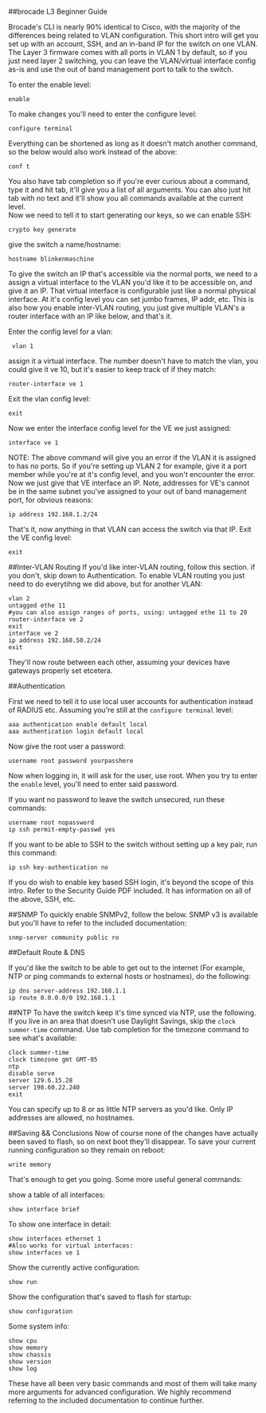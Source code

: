 ##brocade L3 Beginner Guide


Brocade's CLI is nearly 90% identical to Cisco, with the majority of the differences being related to VLAN configuration. This short intro will get you set up with an account, SSH, and an in-band IP for the switch on one VLAN. The Layer 3 firmware comes with all ports in VLAN 1 by default, so if you just need layer 2 switching, you can leave the VLAN/virtual interface config as-is and use the out of band management port to talk to the switch.


To enter the enable level:
```
enable
```
To make changes you'll need to enter the configure level:
```
configure terminal
```
Everything can be shortened as long as it doesn't match another command, so the below would also work instead of the above:

```
conf t
```
You also have tab completion so if you're ever curious about a command, type it and hit tab, it'll give you a list of all arguments. You can also just hit tab with no text and it'll show you all commands available at the current level.  
Now we need to tell it to start generating our keys, so we can enable SSH:
```
crypto key generate
```

give the switch a name/hostname:

```
hostname blinkenmaschine
```
To give the switch an IP that's accessible via the normal ports, we need to a assign a virtual interface to the VLAN you'd like it to be accessible on, and give it an IP.  That virtual interface is configurable just like a normal physical interface. At it's config level you can set jumbo frames, IP addr, etc. This is also how you enable inter-VLAN routing, you just give multiple VLAN's a router interface with an IP like below, and that's it.  

Enter the config level for a vlan:
```
 vlan 1
```
assign it a virtual interface. The number doesn't have to match the vlan, you could give it ve 10, but it's easier to keep track of if they match:
```
router-interface ve 1
```
Exit the vlan config level:

```
exit
```
 Now we enter the interface config level for the VE we just assigned:
```
interface ve 1
```
NOTE: The above command will give you an error if the VLAN it is assigned to has no ports. So if you're setting up VLAN 2 for example, give it a port member while you're at it's config level, and you won't encounter the error.  
Now we just give that VE interface an IP. Note, addresses for VE's cannot be in the same subnet you've assigned to your out of band management port, for obvious reasons:
```
ip address 192.168.1.2/24
```
That's it, now anything in that VLAN can access the switch via that IP.  Exit the VE config level:
```
exit
```
##Inter-VLAN Routing
If you'd like inter-VLAN routing, follow this section. if you don't, skip down to Authentication. To enable VLAN routing you just need to do everytihng we did above, but for another VLAN:

```
vlan 2
untagged ethe 11
#you can also assign ranges of ports, using: untagged ethe 11 to 20 
router-interface ve 2
exit
interface ve 2
ip address 192.168.50.2/24
exit
```
They'll now route between each other, assuming your devices have gateways properly set etcetera.


##Authentication

First we need to tell it to use local user accounts for authentication instead of RADIUS etc. Assuming you're still at the ```configure terminal``` level:
```
aaa authentication enable default local
aaa authentication login default local
```

Now give the root user a password:
```
username root password yourpasshere
```
Now when logging in, it will ask for the user, use root. When you try to enter the ```enable``` level, you'll need to enter said password.

If you want no password to leave the switch unsecured, run these commands:
```
username root nopassword
ip ssh permit-empty-passwd yes
```
If you want to be able to SSH to the switch without setting up a key pair, run this command:
```
ip ssh key-authentication no
```
If you do wish to enable key based SSH login, it's beyond the scope of this intro. Refer to the Security Guide PDF included. It has information on all of the above, SSH, etc. 

##SNMP
To quickly enable SNMPv2, follow the below. SNMP v3 is available but you'll have to refer to the included documentation:
```
snmp-server community public ro
```

##Default Route & DNS

If you'd like the switch to be able to get out to the internet (For example, NTP or ping commands to external hosts or hostnames), do the following:

```
ip dns server-address 192.168.1.1
ip route 0.0.0.0/0 192.168.1.1
```

##NTP
To have the switch keep it's time synced via NTP, use the following. If you live in an area that doesn't use Daylight Savings, skip the ```clock summer-time``` command. Use tab completion for the timezone command to see what's available:
```
clock summer-time
clock timezone gmt GMT-05
ntp
disable serve
server 129.6.15.28
server 198.60.22.240
exit
```
You can specify up to 8 or as little NTP servers as you'd like. Only IP addresses are allowed, no hostnames.


##Saving && Conclusions
Now of course none of the changes have actually been saved to flash, so on next boot they'll disappear. To save your current running configuration so they remain on reboot:
```
write memory
```
That's enough to get you going. Some more useful general commands:

show a table of all interfaces:
```
show interface brief
```
To show one interface in detail:
```
show interfaces ethernet 1
#Also works for virtual interfaces:
show interfaces ve 1
```

Show the currently active configuration:
```
show run
```
Show the configuration that's saved to flash for startup:
```
show configuration
```

Some system info:
```
show cpu
show memory
show chassis
show version
show log
```
These have all been very basic commands and most of them will take many more arguments for advanced configuration. We highly recommend referring to the included documentation to continue further.